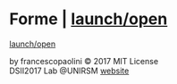 # Forme | [launch/open](http://dsii-2017-archive/francescopaolini/10_print/p5)

[launch/open](http://archive/francescopaolini/10_print/p5)

by francescopaolini © 2017 MIT License  
DSII2017 Lab @UNIRSM [website](http://dsii-2017-unirsm)  
